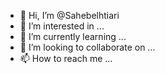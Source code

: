 - 👋 Hi, I’m @Sahebelhtiari
- 👀 I’m interested in ...
- 🌱 I’m currently learning ...
- 💞️ I’m looking to collaborate on ...
- 📫 How to reach me ...

<!---
ekhtiarii/ekhtiarii is a ✨ special ✨ repository because its `README.md` (this file) appears on your GitHub profile.
You can click the Preview link to take a look at your changes.
--->
